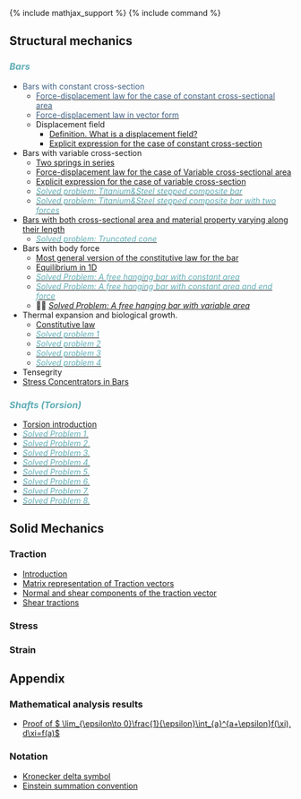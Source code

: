 {% include mathjax_support %}
{% include command %}


## Structural mechanics

### <span style="color:#5faeb6; font-style:italic">Bars </span>

*  <span style="color:#3f6184; font-weight:normal"> Bars with constant cross-section </span>
    * [<span style="color:#3f6184">Force-displacement law for the case of constant cross-sectional area</span>](Bars/Bars.md)
    * [<span style="color:#3f6184">Force-displacement law in vector form</span>](./Bars/VectorFormHookesLaw.md)
    * Displacement field
        - [Definition. What is a displacement field?](Bars/Bars2.md)
        - [Explicit expression for the case of constant cross-section](Bars/Bars3.md)
* Bars with variable cross-section 
    * [Two springs in series](./Bars/SpringsInSeries.md)
    *   [Force-displacement law for the case of Variable cross-sectional area](Bars/Bars4.md)
    -  [Explicit expression for the case of variable cross-section](Bars/Bars5_2.md)
    -  [<span style="color:#5faeb6; font-style:italic">Solved problem: Titanium&Steel stepped composite bar</span> ](./Bars/SegmentedComposite.md)
    -  [ <span style="color:#5faeb6; font-style:italic"> Solved problem: Titanium&Steel stepped composite bar with two forces </span>](./Bars/SegmentedComposite2.md) 
* [Bars with both cross-sectional area and material property varying along their length](Bars/Bars6.md)
    -   [<span style="color:#5faeb6; font-style:italic"> Solved problem: Truncated cone </span>](./Bars/TruncatedCone.md) 
* Bars with body force
  -  [Most general version of the constitutive law for the bar](Bars/BodyForce1.md)
  -   [Equilibrium in 1D](Bars/BodyForce2.md)
    -  [<span style="color:#5faeb6; font-style:italic">Solved Problem: A free hanging bar with constant area</span>](Bars/HangingBar1.md)
    -  [<span style="color:#5faeb6">_Solved Problem: A free hanging bar with constant area and end force_</span>](Bars/HangingBar3.md) <!--:#778899-->
    - :construction::construction: [_Solved Problem: A free hanging bar with variable area_](Bars/HangingBar2.md)     
* Thermal expansion and biological growth.
    *  [Constitutive law](./Bars/ThermalExpansion1.md)
    *  [<span style="color:#5faeb6; font-style:italic">Solved problem 1</span>](./Bars/ThermalStressesSP1.md)
    *   [<span style="color:#5faeb6; font-style:italic">Solved problem 2</span>](./Bars/ThermalStressesSP2.md)
    *   [<span style="color:#5faeb6; font-style:italic">Solved problem 3</span>](./Bars/ThermalStressesSP3.md)
    *  [<span style="color:#5faeb6; font-style:italic">Solved problem 4</span>](./Bars/ThermalStressesSP4.md)
* Tensegrity
*  [Stress Concentrators in Bars](Bars7.md)

### <span style="color:#5faeb6; font-style:italic">Shafts (Torsion)</span>

    
*  [Torsion introduction](./Torsion/Torsion1.md)
* [<span style="color:#5faeb6; font-style:italic"> Solved Problem 1.</span>](./Torsion/SP1.md)
* [<span style="color:#5faeb6; font-style:italic"> Solved Problem 2.</span>](./Torsion/SP2.md)
* [<span style="color:#5faeb6; font-style:italic"> Solved Problem 3.</span>](./Torsion/SP3.md)
* [<span style="color:#5faeb6; font-style:italic"> Solved Problem 4.</span>](./Torsion/SP4.md)
* [<span style="color:#5faeb6; font-style:italic"> Solved Problem 5.</span>](./Torsion/SP5.md)
* [<span style="color:#5faeb6; font-style:italic"> Solved Problem 6.</span>](./Torsion/SP6.md)
* [<span style="color:#5faeb6; font-style:italic"> Solved Problem 7.</span>](./Torsion/SP7.md)
* [<span style="color:#5faeb6; font-style:italic"> Solved Problem 8.</span>](./Torsion/SP8.md)

<!-- ### Beams (Bending) -->

## Solid Mechanics

### Traction

* [Introduction](Traction/Introduction.md)
* [Matrix representation of Traction vectors](Traction/TractionsInBars.md)
* [Normal and shear components of the traction vector](Traction/NormalShearComponents.md)
* [Shear tractions](Traction/ShearTraction1.md)

### Stress
### Strain

## Appendix

### Mathematical analysis results

*  [Proof of  $ \lim_{\epsilon\to 0}\frac{1}{\epsilon}\int_{a}^{a+\epsilon}f(\xi)\, d\xi=f(a)$](Bars/Leibnitz.md)

### Notation
    
* [Kronecker delta symbol](https://appliedmechanicslab.github.io/appliedmechanicslab/course_notes/ENGN1370/KroneckerDeltaSymbol.html)
* [Einstein summation convention](https://appliedmechanicslab.github.io/appliedmechanicslab/course_notes/ENGN1370/ESC.html)

